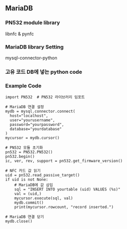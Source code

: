 ## MariaDB 

### PN532 module library
libnfc & pynfc

### MariaDB library Setting
mysql-connector-python

### 고유 코드 DB에 넣는 python code

### Example Code
``` import mysql.connector
import PN532  # PN532 라이브러리 임포트

# MariaDB 연결 설정
mydb = mysql.connector.connect(
  host="localhost",
  user="yourusername",
  password="yourpassword",
  database="yourdatabase"
)
mycursor = mydb.cursor()

# PN532 모듈 초기화
pn532 = PN532.PN532()
pn532.begin()
ic, ver, rev, support = pn532.get_firmware_version()

# NFC 카드 값 읽기
uid = pn532.read_passive_target()
if uid is not None:
    # MariaDB에 값 삽입
    sql = "INSERT INTO yourtable (uid) VALUES (%s)"
    val = (uid,)
    mycursor.execute(sql, val)
    mydb.commit()
    print(mycursor.rowcount, "record inserted.")

# MariaDB 연결 닫기
mydb.close()
```